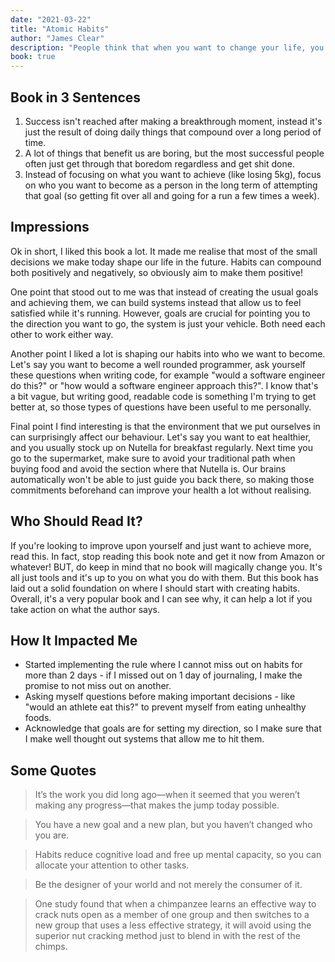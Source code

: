 ```yaml
---
date: "2021-03-22"
title: "Atomic Habits"
author: "James Clear"
description: "People think that when you want to change your life, you need to think big. James Clear knows that real change comes from the compound effect of hundreds of small decisions."
book: true
---
```


## Book in 3 Sentences

1. Success isn't reached after making a breakthrough moment, instead it's just the result of doing daily things that compound over a long period of time.
2. A lot of things that benefit us are boring, but the most successful people often just get through that boredom regardless and get shit done.
3. Instead of focusing on what you want to achieve (like losing 5kg), focus on who you want to become as a person in the long term of attempting that goal (so getting fit over all and going for a run a few times a week).

## Impressions

Ok in short, I liked this book a lot. It made me realise that most of the small decisions we make today shape our life in the future. Habits can compound both positively and negatively, so obviously aim to make them positive!

One point that stood out to me was that instead of creating the usual goals and achieving them, we can build systems instead that allow us to feel satisfied while it's running. However, goals are crucial for pointing you to the direction you want to go, the system is just your vehicle. Both need each other to work either way.

Another point I liked a lot is shaping our habits into who we want to become. Let's say you want to become a well rounded programmer, ask yourself these questions when writing code, for example "would a software engineer do this?" or "how would a software engineer approach this?". I know that's a bit vague, but writing good, readable code is something I'm trying to get better at, so those types of questions have been useful to me personally.

Final point I find interesting is that the environment that we put ourselves in can surprisingly affect our behaviour. Let's say you want to eat healthier, and you usually stock up on Nutella for breakfast regularly. Next time you go to the supermarket, make sure to avoid your traditional path when buying food and avoid the section where that Nutella is. Our brains automatically won't be able to just guide you back there, so making those commitments beforehand can improve your health a lot without realising.

## Who Should Read It?

If you're looking to improve upon yourself and just want to achieve more, read this. In fact, stop reading this book note and get it now from Amazon or whatever! BUT, do keep in mind that no book will magically change you. It's all just tools and it's up to you on what you do with them. But this book has laid out a solid foundation on where I should start with creating habits. Overall, it's a very popular book and I can see why, it can help a lot if you take action on what the author says.

## How It Impacted Me

- Started implementing the rule where I cannot miss out on habits for more than 2 days - if I missed out on 1 day of journaling, I make the promise to not miss out on another.
- Asking myself questions before making important decisions - like "would an athlete eat this?" to prevent myself from eating unhealthy foods.
- Acknowledge that goals are for setting my direction, so I make sure that I make well thought out systems that allow me to hit them.

## Some Quotes

> It’s the work you did long ago—when it seemed that you weren’t making any progress—that makes the jump today possible.

> You have a new goal and a new plan, but you haven’t changed who you are.

> Habits reduce cognitive load and free up mental capacity, so you can allocate your attention to other tasks.

> Be the designer of your world and not merely the consumer of it.

> One study found that when a chimpanzee learns an effective way to crack nuts open as a member of one group and then switches to a new group that uses a less effective strategy, it will avoid using the superior nut cracking method just to blend in with the rest of the chimps.
